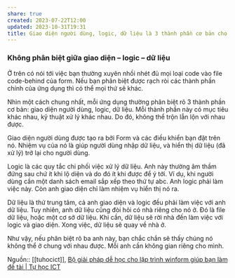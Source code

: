 ```yaml
---
share: true
created: 2023-07-22T12:00
updated: 2023-10-31T19:31
title: Giao diện người dùng, logic, dữ liệu là 3 thành phần cơ bản cho một chương trình. Mỗi thành phần này có mục tiêu khác nhau, kỹ thuật xử lý khác nhau. Không thể trộn lẫn lộn với nhau được.
---
```

### Không phân biệt giữa giao diện – logic – dữ liệu

Ở trên có nói tới việc bạn thường xuyên nhồi nhét đủ mọi loại code vào file code-behind của form. Nếu bạn phân biệt được rạch ròi các thành phần chính của ứng dụng thì có thể mọi thứ sẽ khác.

Nhìn một cách chung nhất, mỗi ứng dụng thường phân biệt rõ 3 thành phần cơ bản: giao diện người dùng, logic, dữ liệu. Mỗi thành phần này có mục tiêu khác nhau, kỹ thuật xử lý khác nhau. Do đó, không thể trộn lẫn lộn với nhau được.

Giao diện người dùng được tạo ra bởi Form và các điều khiển bạn đặt trên nó. Nhiệm vụ của nó là giúp người dùng nhập dữ liệu, và hiển thị dữ liệu (đã xử lý) trở lại cho người dùng.

Logic là các quy tắc chi phối việc xử lý dữ liệu. Anh này thường âm thầm đứng sau chứ ít khi lộ diện và do đó ít khi được để ý tới. Ví dụ, khi người dùng cần một danh sách email sắp xếp theo thứ tự abc. Anh logic phải làm việc này. Còn anh giao diện chỉ làm nhiệm vụ hiển thị nó ra.

Dữ liệu là thứ trung tâm, cả anh giao diện và logic đều phải làm việc với anh dữ liệu. Tuy nhiên, anh dữ liệu cũng đòi hỏi có nhà riêng cho nó ở. Đó là file dữ liệu, hoặc một cơ sở dữ liệu. Khi cần, dữ liệu sẽ rời nhà đến làm việc với logic và giao diện. Xong việc, dữ liệu sẽ quay về nhà ở.

Như vậy, nếu phân biệt rõ ba anh này, bạn chắc chắn sẽ thấy chúng nó không thể ở chung với nhau được. Mỗi anh cần không gian riêng cho mình.


Nguồn:: [[tuhocict]], [Bộ giải pháp dễ học cho lập trình winform giúp bạn làm đề tài | Tự học ICT](https://tuhocict.com/giai-phap-winforms-1-phan-tich-van-de-bai-toan-minh-hoa/)
